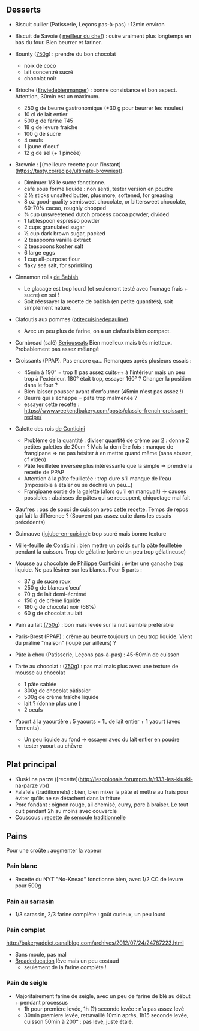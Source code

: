 ## Desserts 
- Biscuit cuiller (Patisserie, Leçons pas-à-pas) : 12min environ

- Biscuit de Savoie ( [meilleur du chef](https://www.meilleurduchef.com/cgi/mdc/l/fr/recette/biscuit-savoie.html)) : cuire vraiment plus longtemps en bas du four. Bien beurrer et fariner.
- Bounty ([750g](http://www.750g.com/bounty-maison-r97803.htm)) : prendre du bon
  chocolat
  + noix de coco
  + lait concentré sucré
  + chocolat noir

- Brioche ([Enviedebienmanger](http://www.enviedebienmanger.fr/fiche-recette/recette-brioche-pur-beurre)) : bonne consistance et bon aspect. Attention, 30min est un maximum.
  + 250 g de beurre gastronomique (+30 g pour beurrer les moules)
  + 10 cl de lait entier
  + 500 g de farine T45
  + 18 g de levure fraîche
  + 100 g de sucre
  + 4 oeufs
  + 1 jaune d'oeuf
  + 12 g de sel (+ 1 pincée)

- Brownie : [(meilleure recette pour l'instant)(https://tasty.co/recipe/ultimate-brownies)). 
  + Diminuer 1/3 le sucre fonctionne. 
  + café sous forme liquide : non senti, tester version en poudre
  + 2 ½ sticks unsalted butter, plus more, softened, for greasing
  + 8 oz good-quality semisweet chocolate, or bittersweet chocolate, 60-70% cacao, roughly chopped
  + ¾ cup unsweetened dutch process cocoa powder, divided
  + 1 tablespoon espresso powder
  + 2 cups granulated sugar
  + ½ cup dark brown sugar, packed
  + 2 teaspoons vanilla extract
  + 2 teaspoons kosher salt
  + 6 large eggs
  + 1 cup all-purpose flour
  + flaky sea salt, for sprinkling

- Cinnamon rolls [de Babish](https://www.bingingwithbabish.com/recipes/cinnamonrolls?rq=cinnamon)
  + Le glacage est trop lourd (et seulement testé avec fromage frais + sucre) en soi ! 
  + Soit réessayer la recette de babish (en petite quantités), soit simplement nature.

- Clafoutis aux pommes ([ptitecuisinedepauline](http://www.ptitecuisinedepauline.com/article-clafoutis-aux-pommes-122364862.html)). 
  + Avec un peu plus de farine, on a un clafoutis bien compact.

- Cornbread (salé) [Seriouseats](https://www.seriouseats.com/recipes/2015/11/southern-unsweetened-cornbread-recipe.html)
  Bien moelleux mais très mietteux. Probablement pas assez mélangé

- Croissants (PPAP). Pas encore ça... Remarques après plusieurs essais :
  + 45min à 190° = trop !!  pas assez cuits++ à l'intérieur mais un peu trop à
    l'extérieur. 180° était trop, essayer 160° ? Changer la position dans le
    four ?
  + Bien laisser pousser avant d'enfourner (45min n'est pas assez !)
  + Beurre qui s'échappe = pâte trop malmenée ? 
  + essayer cette recette : https://www.weekendbakery.com/posts/classic-french-croissant-recipe/

- Galette des rois [de Conticini](https://www.youtube.com/watch?v=ETkk7QXbtlw) 
  + Problème de la quantité : diviser quantité de crème par 2 : donne
  2 petites galettes de 20cm ? Mais la dernière fois : manque de
  frangipane => ne pas hésiter à en mettre quand même (sans abuser,
  cf vidéo)
  + Pâte feuilletée inversée plus intéressante que la simple => prendre la recette de PPAP
  + Attention à la pâte feuilletée : trop dure s'il manque de l'eau (impossible à
  étaler ou se déchire un peu...)
  + Frangipane sortie de la galette (alors qu'il en manquait) =>
  causes possibles : abaisses de pâtes qui se recoupent, chiquetage
  mal fait

- Gaufres : pas de souci de cuisson avec [cette recette](https://www.hervecuisine.com/recette/gaufres-croustillantes-ultra-legeres/). Temps de repos qui fait la différence ? (Souvent pas assez cuite dans les essais précédents)

- Guimauve ([jujube-en-cuisine](http://www.jujube-en-cuisine.fr/marshmallow-ou-guimauve-maison/)): trop sucré mais bonne texture

- Mille-feuille [de Conticini](https://www.facebook.com/PhConticini/photos/a.108115932681384.17237.101025623390415/713491585477146/?type=3) : bien mettre un poids sur la pâte feuilletée pendant la cuisson. Trop de gélatine (crème un peu trop gélatineuse)

- Mousse au chocolate de [Philippe Conticini]() : éviter une ganache trop liquide. Ne pas lésiner sur les blancs. Pour 5 parts :
   + 37 g de sucre roux
   + 250 g de blancs d’oeuf
   + 70 g de lait demi-écrémé
   + 150 g de crème liquide
   + 180 g de chocolat noir (68%)
   + 60 g de chocolat au lait

- Pain au lait [(750g](https://www.youtube.com/watch?v=wAKaJRl3Ieg)) : bon mais levée sur la nuit semble préférable

- Paris-Brest (PPAP) : crème au beurre toujours un peu trop liquide. Vient du
  praliné "maison" (loupé par ailleurs) ?

- Pâte à chou (Patisserie, Leçons pas-à-pas) : 45-50min de cuisson

- Tarte au chocolat : ([750g](https://www.youtube.com/watch?v=ZISKki8AcE0)) : pas mal mais plus avec une texture de mousse au chocolat
  + 1 pâte sablée
  + 300g de chocolat pâtissier
  + 500g de crème fraîche liquide
  + lait ? (donne plus une )
  + 2 oeufs

- Yaourt à la yaourtière : 5 yaourts = 1L de lait entier + 1 yaourt (avec ferments). 
  + Un peu liquide au fond => essayer avec du lait entier en poudre
  + tester yaourt au chèvre
  
## Plat principal
- Kluski na parze ([recette](http://lespolonais.forumpro.fr/t133-les-kluski-na-parze  vb))
- Falafels (traditionnels) : bien, bien mixer la pâte et mettre au frais pour
    éviter qu'ils ne se détachent dans la friture
- Porc fondant : oignon rouge, ail chemisé, curry, porc à braiser. Le tout cuit
    pendant 2h au moins avec couvercle
- Couscous : [recette de semoule traditionnelle](http://www.ptitecuisinedepauline.com/article-clafoutis-aux-pommes-122364862.html)

## Pains 
Pour une croûte : augmenter la vapeur

### Pain blanc
- Recette du NYT "No-Knead" fonctionne bien, avec 1/2 CC de levure pour 500g

### Pain au sarrasin 
- 1/3 sarassin, 2/3 farine complète : goût curieux, un peu lourd

### Pain complet
http://bakeryaddict.canalblog.com/archives/2012/07/24/24767223.html
- Sans moule, pas mal
- [Breadeducation](http://www.abreaducation.com/wholewheat.php) lève mais un peu
    costaud 
    + seulement de la farine complète !

### Pain de seigle
- Majoritairement farine de seigle, avec un peu de farine de blé au début +
    pendant processus
    + 1h pour première levée, 1h (?) seconde levée : n'a pas assez levé
    + 30min premiere levée, retravaillé 10min après, 1h15 seconde levée, cuisson
        50min à 200° : pas levé, juste étalé.
